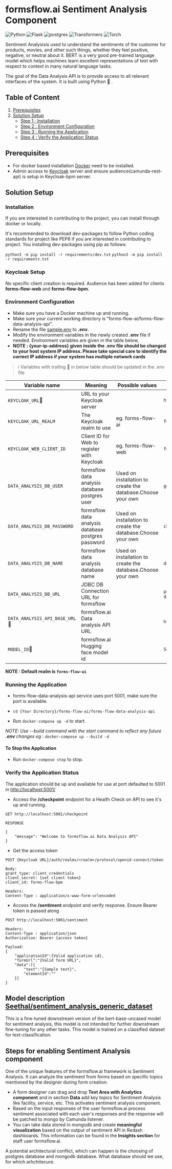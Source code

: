 # formsflow.ai Sentiment Analysis Component

![Python](https://img.shields.io/badge/Python-3.8-blue) ![Flask](https://img.shields.io/badge/Flask-1.1.4-blue) ![postgres](https://img.shields.io/badge/postgres-11.0-blue)
![Transformers](https://img.shields.io/badge/Transformers-4.18.0-blue)
![Torch](https://img.shields.io/badge/Torch-1.10.0+cu111-blue)

Sentiment Analysisis used to understand the sentiments of the customer for products, movies, and other such things, whether they feel positive, negative, or neutral about it. BERT is a very good pre-trained language model which helps machines learn excellent representations of text with respect to context in many natural language tasks. 

The goal of the Data Analysis API is to provide access to all relevant interfaces of
the system. It is built using Python :snake: .

## Table of Content

1. [Prerequisites](#prerequisites)
2. [Solution Setup](#solution-setup)
   * [Step 1 : Installation](#installation)
   * [Step 2 : Environment Configuration](#environment-configuration)
   * [Step 3 : Running the Application](#running-the-application)
   * [Step 4 : Verify the Application Status](#verify-the-application-status)


## Prerequisites

* For docker based installation [Docker](https://docker.com) need to be installed.
* Admin access to [Keycloak](../forms-flow-idm/keycloak) server and ensure audience(camunda-rest-api) is setup in Keycloak-bpm server.

## Solution Setup

### Installation

If you are interested in contributing to the project, you can install through docker or locally.

It's recommended to download dev-packages to follow Python coding standards for project like PEP8 if you are interested in contributing to project.
You installing dev-packages using pip as follows:

```python3 -m pip install -r requirements/dev.txt```
```python3 -m pip install -r requirements.txt```

### Keycloak Setup

No specific client creation is required. Audience has been added for clients
**forms-flow-web** and **forms-flow-bpm**.  

### Environment Configuration

* Make sure you have a Docker machine up and running.
* Make sure your current working directory is "forms-flow-ai/forms-flow-data-analysis-api".
* Rename the file [sample.env](./sample.env) to **.env**.
* Modify the environment variables in the newly created **.env** file if needed. Environment variables are given in the table below,
* **NOTE : {your-ip-address} given inside the .env file should be changed to your host system IP address. Please take special care to identify the correct IP address if your system has multiple network cards**

> :information_source: Variables with trailing :triangular_flag_on_post: in below table should be updated in the .env file

Variable name | Meaning | Possible values | Default value |
--- | --- | --- | ---
`KEYCLOAK_URL`:triangular_flag_on_post:| URL to your Keycloak server || `http://{your-ip-address}:8080`
`KEYCLOAK_URL_REALM`|The Keycloak realm to use|eg. forms-flow-ai | `forms-flow-ai`
`KEYCLOAK_WEB_CLIENT_ID`|Client ID for Web to register with Keycloak|eg. forms-flow-web|`forms-flow-web`
`DATA_ANALYSIS_DB_USER` |formsflow data analysis database postgres user|Used on installation to create the database.Choose your own|`general`
`DATA_ANALYSIS_DB_PASSWORD` |formsflow data analysis database postgres password|Used on installation to create the database.Choose your own|`changeme`
`DATA_ANALYSIS_DB_NAME` |formsflow data analysis database name|Used on installation to create the database.Choose your own|`dataanalysis`
`DATA_ANALYSIS_DB_URL` |JDBC DB Connection URL for formsflow||`postgresql://general:changeme@forms-flow-data-analysis-db:5432/dataanalysis`
`DATA_ANALYSIS_API_BASE_URL`:triangular_flag_on_post:|formsflow.ai Data analysis API URL||`http://{your-ip-address}:5001`
`MODEL_ID`:triangular_flag_on_post:|formsflow.ai Hugging face model id||`Seethal/sentiment_analysis_generic_dataset`

**NOTE : Default realm is `forms-flow-ai`**

### Running the Application

* forms-flow-data-analysis-api service uses port 5001, make sure the port is available.
* `cd {Your Directory}/forms-flow-ai/forms-flow-data-analysis-api`

* Run `docker-compose up -d` to start.


*NOTE: Use --build command with the start command to reflect any future **.env** changes eg : `docker-compose up --build -d`*

#### To Stop the Application

* Run `docker-compose stop` to stop.

### Verify the Application Status

   The application should be up and available for use at port defaulted to 5001 in <http://localhost:5001/>
  
* Access the **/checkpoint** endpoint for a Health Check on API to see it's up and running.

```
GET http://localhost:5001/checkpoint

RESPONSE

{
    "message": "Welcome to formsflow.ai Data Analysis API"
}
```

* Get the access token

```
POST {Keycloak URL}/auth/realms/<realm>/protocol/openid-connect/token

Body:
grant_type: client_credentials
client_secret: {set client token}
client_id: forms-flow-bpm

Headers:
Content-Type : application/x-www-form-urlencoded

```

* Access the **/sentiment** endpoint and verify response. Ensure Bearer token is passed along

```
POST http://localhost:5001/sentiment

Headers:
Content-Type : application/json
Authorization: Bearer {access token}

Payload:
{   
    "applicationId":{Valid application id},
    "formUrl":"{Valid form URL}",
    "data":[{
        "text":"{Sample text}",
        "elementId":""
    }]
}

```

## Model description [Seethal/sentiment_analysis_generic_dataset](https://huggingface.co/Seethal/sentiment_analysis_generic_dataset)


This is a fine-tuned downstream version of the bert-base-uncased model for sentiment analysis, this model is not intended for further downstream fine-tuning for any other tasks. This model is trained on a classified dataset for text-classification.


## Steps for enabling Sentiment Analysis component

One of the unique features of the formsflow.ai framework is Sentiment Analysis. It can analyze the sentiment from forms based on specific topics mentioned by the designer during form creation.

* A form designer can drag and drop **Text Area with Analytics component** and in section **Data** add key topics for Sentiment Analysis like facility, service, etc. This activates sentiment analysis component.
* Based on the input responses of the user formsflow.ai process sentiment associated with each user's responses and the response will be patched to mongo by Camunda listener.
* You can take data stored in mongodb and create **meaningful visualization** based on the  output of sentiment API in Redash dashboards. This information can be found in the **Insights section** for staff user formsflow.ai.

A potential architectural conflict, which can happen is the choosing of postgres database and mongodb database. What database should we use, for which arhchitecure.
